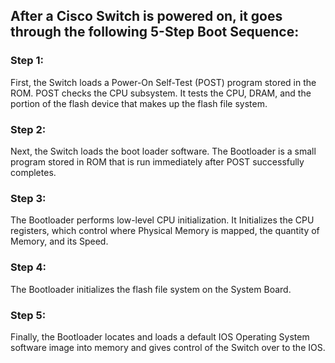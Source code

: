 ## After a Cisco Switch is powered on, it goes through the following 5-Step Boot Sequence:

### Step 1:
First, the Switch loads a Power-On Self-Test (POST) program stored in the ROM.
POST checks the CPU subsystem. It tests the CPU, DRAM, and the portion of the flash device that makes up the flash file system.

### Step 2: 
Next, the Switch loads the boot loader software.
The Bootloader is a small program stored in ROM that is run immediately after POST successfully completes.

### Step 3: 
The Bootloader performs low-level CPU initialization.
It Initializes the CPU registers, which control where Physical Memory is mapped, the quantity of Memory, and its Speed.

### Step 4:
The Bootloader initializes the flash file system on the System Board.

### Step 5:
Finally, the Bootloader locates and loads a default IOS Operating System software image into memory and gives control of the Switch over to the IOS.